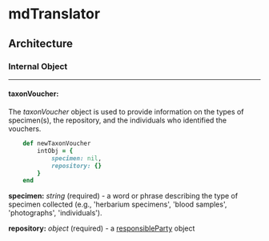# mdTranslator

## Architecture

### Internal Object
---
#### taxonVoucher:

The *taxonVoucher* object is used to provide information on the types of specimen(s), the repository, and the individuals who identified the vouchers.

````ruby
    def newTaxonVoucher
        intObj = {
            specimen: nil,
            repository: {}
        }
    end
````

__specimen:__ *string* (required) - a word or phrase describing the type of specimen collected (e.g., 'herbarium specimens', 'blood samples', 'photographs', 'individuals').

__repository:__ *object* (required) - a [responsibleParty](../mdtranslator/responsibleParty.md) object
